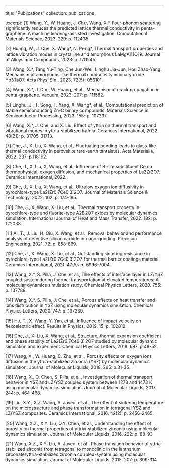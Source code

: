 ---
title: "Publications"
collection: publications

excerpt: 
[1] Wang, Y., W. Huang, J. Che, Wang, X.*, Four-phonon scattering significantly reduces the predicted lattice thermal conductivity in penta-graphene: A machine learning-assisted investigation. Computational Materials Science, 2023. 229: p. 112435

[2] Huang, W., J. Che, X. Wang*, N. Peng*, Thermal transport properties and lattice vibration modes in crystalline and amorphous LaMgAl11O19. Journal of Alloys and Compounds, 2023: p. 170245.

[3] Wang, X.*, Tang Yu-Ting, Che Jun-Wei, Linghu Jia-Jun, Hou Zhao-Yang. Mechanism of amorphous-like thermal conductivity in binary oxide Yb3TaO7. Acta Phys. Sin., 2023, 72(5): 056101. 

[4] Wang, X.*, J. Che, W. Huang, et al., Mechanism of crack propagation in penta-graphene. Vacuum, 2023. 207: p. 111582.

[5] Linghu, J., T. Song, T. Yang, X. Wang*, et al., Computational prediction of stable semiconducting Zn-C binary compounds. Materials Science in Semiconductor Processing, 2023. 155: p. 107237.

[6] Wang, X.*, J. Che, and X. Liu, Effect of yttria on thermal transport and vibrational modes in yttria-stabilized hafnia. Ceramics International, 2022. 48(21): p. 31705-31713.

[7] Che, J., X. Liu, X. Wang, et al., Fluctuating bonding leads to glass-like thermal conductivity in perovskite rare-earth tantalates. Acta Materialia, 2022. 237: p.118162.

[8] Che, J., X. Liu, X. Wang, et al., Influence of B-site substituent Ce on thermophysical, oxygen diffusion, and mechanical properties of La2Zr2O7. Ceramics International, 2022.

[9] Che, J., X. Liu, X. Wang, et al., Ultralow oxygen ion diffusivity in pyrochlore-type La2(Zr0.7Ce0.3)2O7. Journal of Materials Science & Technology, 2022. 102: p. 174-185.

[10] Che, J., X. Wang, X. Liu, et al., Thermal transport property in pyrochlore-type and fluorite-type A2B2O7 oxides by molecular dynamics simulation. International Journal of Heat and Mass Transfer, 2022. 182: p. 122038.

[11] Ai, T., J. Liu, H. Qiu, X. Wang, et al., Removal behavior and performance analysis of defective silicon carbide in nano-grinding. Precision Engineering, 2021. 72: p. 858-869.

[12] Che, J., X. Wang, X. Liu, et al., Outstanding sintering resistance in pyrochlore-type La2(Zr0.7Ce0.3)2O7 for thermal barrier coatings material. Ceramics International, 2021. 47(5): p. 6996-7004.

[13] Wang, X.*, S. Pilla, J. Che, et al., The effects of interface layer in LZ/YSZ coupled system during thermal transportation at elevated temperatures: A molecular dynamics simulation study. Chemical Physics Letters, 2020. 755: p. 137788.

[14] Wang, X.*, S. Pilla, J. Che, et al., Porous effects on heat transfer and ions distribution in YSZ using molecular dynamics simulation. Chemical Physics Letters, 2020. 747: p. 137339.

[15] Hu, T., X. Wang, Y. Yan, et al., Influence of impact velocity on flexoelectric effect. Results in Physics, 2019. 15: p. 102812.

[16] Che, J., X. Liu, X. Wang, et al., Structure, thermal expansion coefficient and phase stability of La2(Zr0.7Ce0.3)2O7 studied by molecular dynamic simulation and experiment. Chemical Physics Letters, 2018. 697: p.48-52.

[17] Wang, X., W. Huang, C. Zhu, et al., Porosity effects on oxygen ions diffusion in the yttria-stabilized zirconia (YSZ) by molecular dynamics simulation. Journal of Molecular Liquids, 2018. 265: p.31-35.

[18] Wang, X., Q. Chen, S. Pilla, et al., Investigation of thermal transport behavior in YSZ and LZ/YSZ coupled system between 1273 and 1473 K using molecular dynamics simulation. Journal of Molecular Liquids, 2017. 244: p. 464-468.

[19] Liu, X.Y., X.Z. Wang, A. Javed, et al., The effect of sintering temperature on the microstructure and phase transformation in tetragonal YSZ and LZ/YSZ composites. Ceramics International, 2016. 42(2): p. 2456-2465.

[20] Wang, X.Z., X.Y. Liu, Q.Y. Chen, et al., Understanding the effect of porosity on thermal properties of yttria-stabilized zirconia using molecular dynamics simulation. Journal of Molecular Liquids, 2016. 222: p. 88-93

[21] Wang, X.Z., X.Y. Liu, A. Javed, et al., Phase transition behavior of yttria-stabilized zirconia from tetragonal to monoclinic in the lanthanum zirconate/yttria-stabilized zirconia coupled-system using molecular dynamics simulation. Journal of Molecular Liquids, 2015. 207: p. 309-314
